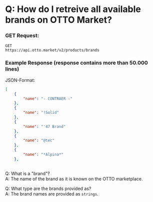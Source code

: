 # Q: How do I retreive all available brands on OTTO Market?

### GET Request:

```http
GET
https://api.otto.market/v2/products/brands
```


### Example Response (response contains more than 50.000 lines)

JSON-Format:
```JSON
[
    {
        "name": "- CONTRAER -"
    },
    {
        "name": "!Solid"
    },
    {
        "name": "'47 Brand"
    },
    {
        "name": "@tec"
    },
    {
        "name": "*Alpina*"
    },
    
```

Q: What is a "brand"?  
A: The name of the brand as it is known on the OTTO marketplace.

Q: What type are the brands provided as?  
A: The brand names are provided as `strings`.
